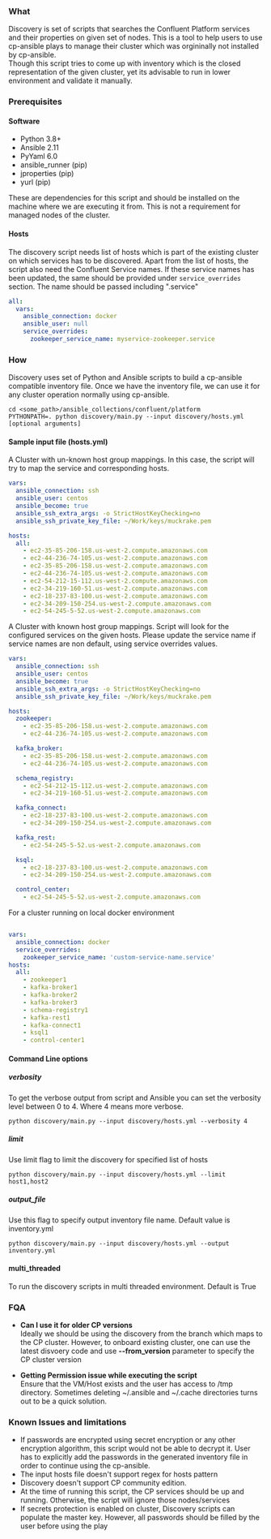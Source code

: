 ### What
Discovery is set of scripts that searches the Confluent Platform services and their properties on given set of nodes. This is a tool to help users to use cp-ansible plays to manage their cluster which was orgininally not installed by cp-ansible.  
Though this script tries to come up with inventory which is the closed representation of the given cluster, yet its advisable to run in lower environment and validate it manually.

### Prerequisites
#### Software
- Python 3.8+  
- Ansible 2.11  
- PyYaml 6.0  
- ansible_runner (pip)
- jproperties (pip)
- yurl (pip)

These are dependencies for this script and should be installed on the machine where we are executing it from. This is not a requirement for managed nodes of the cluster.
#### Hosts
The discovery script needs list of hosts which is part of the existing cluster on which services has to be discovered. Apart from the list of hosts, the script also need the Confluent Service names. If these service names has been updated, the same should be provided under `service_overrides` section. The name should be passed including ".service" 

```yaml
all:
  vars:
    ansible_connection: docker
    ansible_user: null
    service_overrides:
      zookeeper_service_name: myservice-zookeeper.service
```

### How
Discovery uses set of Python and Ansible scripts to build a cp-ansible compatible inventory file. Once we have the inventory file, we can use it for any cluster operation normally using cp-ansible.

```shell
cd <some_path>/ansible_collections/confluent/platform
PYTHONPATH=. python discovery/main.py --input discovery/hosts.yml [optional arguments] 
```
#### Sample input file (hosts.yml)
A Cluster with un-known host group mappings. In this case, the script will try to map the service and corresponding hosts.
```yaml
vars:
  ansible_connection: ssh
  ansible_user: centos
  ansible_become: true
  ansible_ssh_extra_args: -o StrictHostKeyChecking=no
  ansible_ssh_private_key_file: ~/Work/keys/muckrake.pem

hosts:
  all:
    - ec2-35-85-206-158.us-west-2.compute.amazonaws.com
    - ec2-44-236-74-105.us-west-2.compute.amazonaws.com
    - ec2-35-85-206-158.us-west-2.compute.amazonaws.com
    - ec2-44-236-74-105.us-west-2.compute.amazonaws.com
    - ec2-54-212-15-112.us-west-2.compute.amazonaws.com
    - ec2-34-219-160-51.us-west-2.compute.amazonaws.com
    - ec2-18-237-83-100.us-west-2.compute.amazonaws.com
    - ec2-34-209-150-254.us-west-2.compute.amazonaws.com
    - ec2-54-245-5-52.us-west-2.compute.amazonaws.com

```
A Cluster with known host group mappings. Script will look for the configured services on the given hosts. Please update the service name if service names are non default, using service overrides values. 
```yaml
vars:
  ansible_connection: ssh
  ansible_user: centos
  ansible_become: true
  ansible_ssh_extra_args: -o StrictHostKeyChecking=no
  ansible_ssh_private_key_file: ~/Work/keys/muckrake.pem

hosts:
  zookeeper:
    - ec2-35-85-206-158.us-west-2.compute.amazonaws.com
    - ec2-44-236-74-105.us-west-2.compute.amazonaws.com

  kafka_broker:
    - ec2-35-85-206-158.us-west-2.compute.amazonaws.com
    - ec2-44-236-74-105.us-west-2.compute.amazonaws.com

  schema_registry:
    - ec2-54-212-15-112.us-west-2.compute.amazonaws.com
    - ec2-34-219-160-51.us-west-2.compute.amazonaws.com

  kafka_connect:
    - ec2-18-237-83-100.us-west-2.compute.amazonaws.com
    - ec2-34-209-150-254.us-west-2.compute.amazonaws.com

  kafka_rest:
    - ec2-54-245-5-52.us-west-2.compute.amazonaws.com

  ksql:
    - ec2-18-237-83-100.us-west-2.compute.amazonaws.com
    - ec2-34-209-150-254.us-west-2.compute.amazonaws.com

  control_center:
    - ec2-54-245-5-52.us-west-2.compute.amazonaws.com

```
For a cluster running on local docker environment 
```yaml

vars:
  ansible_connection: docker
  service_overrides:
    zookeeper_service_name: 'custom-service-name.service'
hosts:
  all:
    - zookeeper1
    - kafka-broker1
    - kafka-broker2
    - kafka-broker3
    - schema-registry1
    - kafka-rest1
    - kafka-connect1
    - ksql1
    - control-center1

```

#### Command Line options
##### verbosity
To get the verbose output from script and Ansible you can set the verbosity level between 0 to 4. Where 4 means more verbose.
```shell
python discovery/main.py --input discovery/hosts.yml --verbosity 4
```
##### limit
Use limit flag to limit the discovery for specified list of hosts
```shell
python discovery/main.py --input discovery/hosts.yml --limit host1,host2
```
##### output_file
Use this flag to specify output inventory file name. Default value is inventory.yml
```shell
python discovery/main.py --input discovery/hosts.yml --output inventory.yml
```
#### multi_threaded
To run the discovery scripts in multi threaded environment. Default is True


### FQA
* **Can I use it for older CP versions**  
Ideally we should be using the discovery from the branch which maps to the CP cluster. However, to onboard existing cluster, one can use the latest disvoery code and use **--from_version** parameter to specify the CP cluster version


* **Getting Permission issue while executing the script**  
Ensure that the VM/Host exists and the user has access to /tmp directory. Sometimes deleting ~/.ansible and ~/.cache directories turns out to be a quick solution.

### Known Issues and limitations
* If passwords are encrypted using secret encryption or any other encryption algorithm, this script would not be able to decrypt it. User has to explicitly add the passwords in the generated inventory file in order to continue using the cp-ansible.
* The input hosts file doesn't support regex for hosts pattern
* Discovery doesn't support CP community edition.
* At the time of running this script, the CP services should be up and running. Otherwise, the script will ignore those nodes/services
* If secrets protection is enabled on cluster, Discovery scripts can populate the master key. However, all passwords should be filled by the user before using the play
